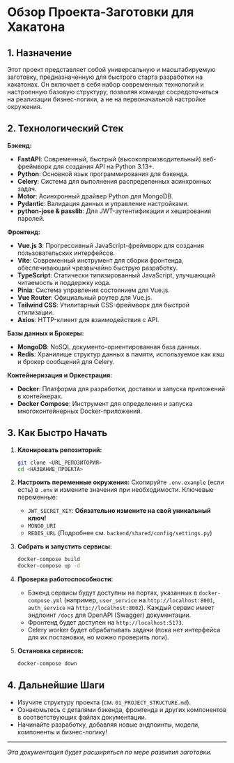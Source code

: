 # Обзор Проекта-Заготовки для Хакатона

## 1. Назначение

Этот проект представляет собой универсальную и масштабируемую заготовку, предназначенную для быстрого старта разработки на хакатонах. Он включает в себя набор современных технологий и настроенную базовую структуру, позволяя команде сосредоточиться на реализации бизнес-логики, а не на первоначальной настройке окружения.

## 2. Технологический Стек

**Бэкенд:**
*   **FastAPI**: Современный, быстрый (высокопроизводительный) веб-фреймворк для создания API на Python 3.13+.
*   **Python**: Основной язык программирования для бэкенда.
*   **Celery**: Система для выполнения распределенных асинхронных задач.
*   **Motor**: Асинхронный драйвер Python для MongoDB.
*   **Pydantic**: Валидация данных и управление настройками.
*   **python-jose & passlib**: Для JWT-аутентификации и хеширования паролей.

**Фронтенд:**
*   **Vue.js 3**: Прогрессивный JavaScript-фреймворк для создания пользовательских интерфейсов.
*   **Vite**: Современный инструмент для сборки фронтенда, обеспечивающий чрезвычайно быструю разработку.
*   **TypeScript**: Статически типизированный JavaScript, улучшающий читаемость и поддержку кода.
*   **Pinia**: Система управления состоянием для Vue.js.
*   **Vue Router**: Официальный роутер для Vue.js.
*   **Tailwind CSS**: Утилитарный CSS-фреймворк для быстрой стилизации.
*   **Axios**: HTTP-клиент для взаимодействия с API.

**Базы данных и Брокеры:**
*   **MongoDB**: NoSQL документо-ориентированная база данных.
*   **Redis**: Хранилище структур данных в памяти, используемое как кэш и брокер сообщений для Celery.

**Контейнеризация и Оркестрация:**
*   **Docker**: Платформа для разработки, доставки и запуска приложений в контейнерах.
*   **Docker Compose**: Инструмент для определения и запуска многоконтейнерных Docker-приложений.

## 3. Как Быстро Начать

1.  **Клонировать репозиторий:**
    ```bash
    git clone <URL_РЕПОЗИТОРИЯ>
    cd <НАЗВАНИЕ_ПРОЕКТА>
    ```
2.  **Настроить переменные окружения:**
    Скопируйте `.env.example` (если есть) в `.env` и измените значения при необходимости. Ключевые переменные:
    *   `JWT_SECRET_KEY`: **Обязательно измените на свой уникальный ключ!**
    *   `MONGO_URI`
    *   `REDIS_URL`
    (Подробнее см. `backend/shared/config/settings.py`)

3.  **Собрать и запустить сервисы:**
    ```bash
    docker-compose build
    docker-compose up -d
    ```
4.  **Проверка работоспособности:**
    *   Бэкенд сервисы будут доступны на портах, указанных в `docker-compose.yml` (например, `user_service` на `http://localhost:8001`, `auth_service` на `http://localhost:8002`). Каждый сервис имеет эндпоинт `/docs` для OpenAPI (Swagger) документации.
    *   Фронтенд будет доступен на `http://localhost:5173`.
    *   Celery worker будет обрабатывать задачи (пока нет интерфейса для их постановки, но можно проверить логи).

5.  **Остановка сервисов:**
    ```bash
    docker-compose down
    ```

## 4. Дальнейшие Шаги

*   Изучите структуру проекта (см. `01_PROJECT_STRUCTURE.md`).
*   Ознакомьтесь с деталями бэкенда, фронтенда и других компонентов в соответствующих файлах документации.
*   Начинайте разработку, добавляя новые эндпоинты, модели, компоненты и бизнес-логику!

---
*Эта документация будет расширяться по мере развития заготовки.* 